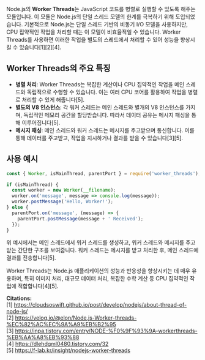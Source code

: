 Node.js의 **Worker Threads**는 JavaScript 코드를 병렬로 실행할 수 있도록 해주는 모듈입니다. 이 모듈은 Node.js의 단일 스레드 모델의 한계를 극복하기 위해 도입되었습니다. 기본적으로 Node.js는 단일 스레드 기반의 비동기 I/O 모델을 사용하지만, CPU 집약적인 작업을 처리할 때는 이 모델이 비효율적일 수 있습니다. Worker Threads를 사용하면 이러한 작업을 별도의 스레드에서 처리할 수 있어 성능을 향상시킬 수 있습니다[1][2][4].

## **Worker Threads의 주요 특징**

- **병렬 처리**: Worker Threads는 복잡한 계산이나 CPU 집약적인 작업을 메인 스레드와 독립적으로 수행할 수 있습니다. 이는 여러 CPU 코어를 활용하여 작업을 병렬로 처리할 수 있게 해줍니다[5].
- **별도의 V8 인스턴스**: 각 워커 스레드는 메인 스레드와 별개의 V8 인스턴스를 가지며, 독립적인 메모리 공간을 할당받습니다. 따라서 데이터 공유는 메시지 패싱을 통해 이루어집니다[5].
- **메시지 패싱**: 메인 스레드와 워커 스레드는 메시지를 주고받으며 통신합니다. 이를 통해 데이터를 주고받고, 작업을 지시하거나 결과를 받을 수 있습니다[3][5].

## **사용 예시**

```javascript
const { Worker, isMainThread, parentPort } = require('worker_threads');

if (isMainThread) {
  const worker = new Worker(__filename);
  worker.on('message', message => console.log(message));
  worker.postMessage('Hello, Worker!');
} else {
  parentPort.on('message', (message) => {
    parentPort.postMessage(message + ' Received');
  });
}
```

위 예시에서는 메인 스레드에서 워커 스레드를 생성하고, 워커 스레드와 메시지를 주고받는 간단한 구조를 보여줍니다. 워커 스레드는 메시지를 받고 처리한 후, 메인 스레드에 결과를 전송합니다[5].

Worker Threads는 Node.js 애플리케이션의 성능과 반응성을 향상시키는 데 매우 유용하며, 특히 이미지 처리, 대규모 데이터 처리, 복잡한 수학 계산 등 CPU 집약적인 작업에 적합합니다[4][5].

**Citations:**   
[1] https://cloudsoswift.github.io/post/develop/nodejs/about-thread-of-node-js/   
[2] https://velog.io/@elon/Node.js-Worker-threads-%EC%82%AC%EC%9A%A9%EB%B2%95   
[3] https://inpa.tistory.com/entry/NODE-%F0%9F%93%9A-workerthreads-%EB%AA%A8%EB%93%88   
[4] https://dlehdgml0480.tistory.com/32   
[5] https://f-lab.kr/insight/nodejs-worker-threads   
